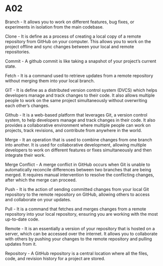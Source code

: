 # A02
Branch - It allows you to work on different features, bug fixes, or experiments in isolation from the main codebase.

Clone - It is define as a process of creating a local copy of a remote repository from GitHub on your computer. This allows you to work on the project offline and sync changes between your local and remote repositories. 

Commit - A github commit is like taking a snapshot of your project’s current state. 

Fetch - It is a command used to retrieve updates from a remote repository without merging them into your local branch. 

GIT - It is define as a distributed version control system (DVCS) which helps developers manage and track changes to their code. It also allows multiple people to work on the same project simultaneously without overwriting each other’s changes. 

Github - It is a web-based platform that leverages Git, a version control system, to help developers manage and track changes in their code. It also provides a collaborative environment where multiple people can work on projects, track revisions, and contribute from anywhere in the world.

Merge - It an operation that is used to combine changes from one branch into another. It is used for collaborative development, allowing multiple developers to work on different features or fixes simultaneously and then integrate their work.

Merge Conflict - A merge conflict in GitHub occurs when Git is unable to automatically reconcile differences between two branches that are being merged. It requires manual intervention to resolve the conflicting changes, after which the merge can proceed.

Push - It is the action of sending committed changes from your local Git repository to the remote repository on GitHub, allowing others to access and collaborate on your updates.

Pull - It is a command that fetches and merges changes from a remote repository into your local repository, ensuring you are working with the most up-to-date code.

Remote - It is an essentially a version of your repository that is hosted on a server, which can be accessed over the internet. It allows you to collaborate with others by pushing your changes to the remote repository and pulling updates from it.

Repository - A GitHub repository is a central location where all the files, code, and revision history for a project are stored.
